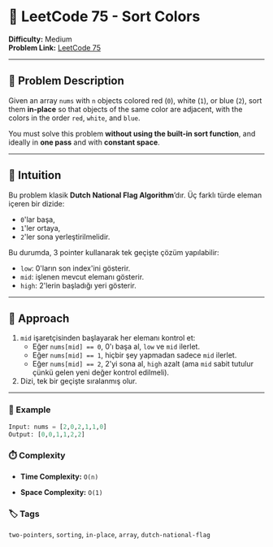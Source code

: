 # 🎨 LeetCode 75 - Sort Colors

**Difficulty:** Medium  
**Problem Link:** [LeetCode 75](https://leetcode.com/problems/sort-colors/)

---

## 📘 Problem Description

Given an array `nums` with `n` objects colored red (`0`), white (`1`), or blue (`2`), sort them **in-place** so that objects of the same color are adjacent, with the colors in the order `red`, `white`, and `blue`.

You must solve this problem **without using the built-in sort function**, and ideally in **one pass** and with **constant space**.

---

## 🧠 Intuition

Bu problem klasik **Dutch National Flag Algorithm**’dır. Üç farklı türde eleman içeren bir dizide:
- `0`'lar başa,
- `1`'ler ortaya,
- `2`'ler sona yerleştirilmelidir.

Bu durumda, 3 pointer kullanarak tek geçişte çözüm yapılabilir:
- `low`: 0'ların son index'ini gösterir.
- `mid`: işlenen mevcut elemanı gösterir.
- `high`: 2'lerin başladığı yeri gösterir.

---

## 🔨 Approach

1. `mid` işaretçisinden başlayarak her elemanı kontrol et:
   - Eğer `nums[mid] == 0`, 0'ı başa al, `low` ve `mid` ilerlet.
   - Eğer `nums[mid] == 1`, hiçbir şey yapmadan sadece `mid` ilerlet.
   - Eğer `nums[mid] == 2`, 2'yi sona al, `high` azalt (ama `mid` sabit tutulur çünkü gelen yeni değer kontrol edilmeli).
2. Dizi, tek bir geçişte sıralanmış olur.

---

### 🧪 Example

```python
Input: nums = [2,0,2,1,1,0]
Output: [0,0,1,1,2,2]
```

### ⏱️ Complexity

- **Time Complexity:** `O(n)`

- **Space Complexity:** `O(1)`

### 🏷️ Tags

`two-pointers`, `sorting`, `in-place`, `array`, `dutch-national-flag`
